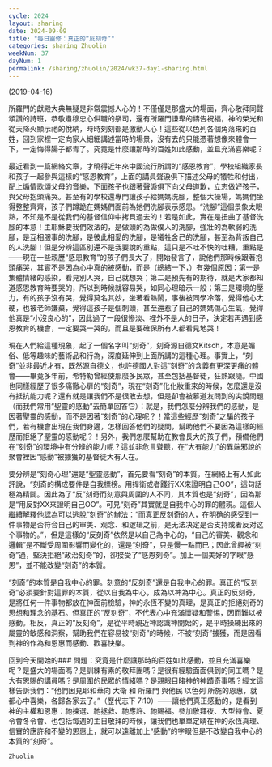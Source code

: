 ```yaml
---
cycle: 2024
layout: sharing
date: 2024-09-09
title: "每日靈修：真正的“反刻奇”"
categories: sharing Zhuolin
weekNum: 37
dayNum: 1
permalink: /sharing/zhuolin/2024/wk37-day1-sharing.html
--- 
```

(2019-04-16)

所羅門的獻殿大典無疑是非常震撼人心的！不僅僅是那盛大的場面，齊心敬拜同聲頌讚的詩班，恭敬肅穆忠心供職的祭司，還有所羅門謙卑的禱告祝福，神的榮光和從天降火顯示祂的悅納，時時刻刻都是激動人心！這些從以色列各個角落來的百姓，回到家裡一定向家人細細講述當時的場景，沒有去的只能憑著想像來體會一下，一定悔得腸子都青了。究竟是什麼讓那時的百姓如此感動，並且充滿喜樂呢？

最近看到一篇網絡文章，才曉得近年來中國流行所謂的“感恩教育”，學校組織家長和孩子一起參與這樣的“感恩教育”，上面的講員聲淚俱下描述父母的犧牲和付出，配上煽情歌頌父母的音樂，下面孩子也跟著聲淚俱下向父母道歉，立志做好孩子，與父母抱頭痛哭。甚至有的學校還專門讓孩子給媽媽洗腳，整個大操場，媽媽們坐得整整齊齊，孩子們蹲跪在媽媽們面前為她們洗腳表示感恩。“洗腳”這個景象太眼熟，不知是不是從我們的基督信仰中拷貝過去的！若是如此，實在是扭曲了基督洗腳的本意！主耶穌要我們效法的，是做頭的為做僕人的洗腳，強壯的為軟弱的洗腳，是互相服事的洗腳，是彼此相愛的洗腳，是犧牲舍己的洗腳，甚至為背叛自己的人洗腳！但是分辨這區別還不是我要說的重點，這只是不吐不快的吐糟，重點是——現在一些親歷“感恩教育”的孩子們長大了，開始發言了，說他們那時候跟著抱頭痛哭，其實不是因為心中真的被感動，而是（總結一下，）有幾個原因：第一是集體情緒的感染，看見別人哭，自己就想哭；第二是預先有的期待，就是大家都知道感恩教育時要哭的，所以到時候就容易哭，如同心理暗示一般；第三是環境的壓力，有的孩子沒有哭，覺得莫名其妙，坐著看熱鬧，事後被同學冷落，覺得他心太硬，也被老師嫌棄，覺得這孩子是個刺頭，甚至還惹了自己的媽媽傷心生氣，覺得他真是“小沒良心的”，因此過了一段很慘淡、裡外不是人的日子，決定若再遇到感恩教育的機會，一定要哭一哭的，而且是要確保所有人都看見地哭！

現在人們給這種現象，起了一個名字叫“刻奇”，刻奇源自德文Kitsch，本意是媚俗、低等趣味的藝術品和行為，深度延伸到上面所講的這種心理。事實上，“刻奇”並非最近才有，既然源自德文，也許德國人對這“刻奇”的含義有更深更痛的體會——畢竟多年前，希特勒曾經使那麼多民眾，甚至包括基督徒，狂熱跟隨。中國也同樣經歷了很多痛徹心扉的“刻奇”，現在“刻奇”化化妝重來的時候，怎麼還是沒有抵抗能力呢？還有就是讓我們不是很敢去想，但是卻會被慕道友問到的尖銳問題（而我們常用“聖靈的感動”去簡單回答它）：就是，我們怎麼分辨我們的感動，是因著聖靈的感動，而不是因著“刻奇”的心理呢？！當這些經歷“刻奇”之騙的孩子們，若有機會出現在我們身邊，怎樣回答他們的疑問，幫助他們不要因為這樣的經歷而拒絕了聖靈的感動呢？！另外，我們怎麼幫助在教會長大的孩子們，預備他們在“刻奇”的環境中有分辨的能力呢？這並非危言聳聽，在“大有能力”的異端邪說的聚會裡因“感動”被擄獲的基督徒大有人在。

要分辨是“刻奇心理”還是“聖靈感動”，首先要看“刻奇”的本質。在網絡上有人如此評說，“刻奇的構成要件是自我標榜。用捍衛或者踐行XX來證明自己OO”，這句話極為精闢。因此為了“反”刻奇而刻意與周圍的人不同，其本質也是“刻奇”，因為那是“用反對XX來證明自己OO”。可見“刻奇”其實就是自我中心的罪的體現。這個人繼續解釋他認為可以逃脫“刻奇”的辦法：“而真正反刻奇的人，在明确的感受到一件事物是否符合自己的审美、观念、和逻辑之前，是无法决定是否支持或者反对这个事物的。”，但是這樣的“反刻奇”依然是以自己為中心的，“自己的審美、觀念和邏輯”是不斷受周圍影響而變化的，還是“刻奇”，只是慢一點而已；因此曾經被“刻奇”過，堅決拒絕“政治刻奇”的，卻接受了“感恩刻奇”。加上一個美好的字眼“感恩”，並不能改變“刻奇”的本質。

“刻奇”的本質是自我中心的罪。刻意的“反刻奇”還是自我中心的罪。真正的“反刻奇”必須要針對這罪的本質，從以自我為中心，成為以神為中心。真正的反刻奇，是將任何一件事物都放在神面前檢驗，神的永恆不變的真理，是真正的拒絕刻奇的思想和理念的基石。但真正的“反刻奇”，不代表心中充滿懷疑和警惕，因而難以被感動。相反，真正的“反刻奇”，是從平時親近神認識神開始的，是平時操練出來的屬靈的敏感和洞察，幫助我們在容易被“刻奇”的時候，不被“刻奇”擄獲，而是因看到神的作為和恩惠而感動、歡喜快樂。

回到今天開始的### 問題：究竟是什麼讓那時的百姓如此感動，並且充滿喜樂呢？是盛大的場面嗎？是訓練有素的敬拜團嗎？是很有經驗面面俱到的同工嗎？是大有恩賜的講員嗎？是周圍的民眾的情緒嗎？是親眼目睹神的神蹟奇事嗎？經文這樣告訴我們：“他們因見耶和華向 大衛 和 所羅門 與他民 以色列 所施的恩惠，就都心中喜樂，各歸各家去了。”（歷代志下 7:10）——讓他們真正感動的，是看到神的主權和恩惠：祂揀選、祂拯救、祂應許、祂賜福。參加敬拜夜、大型特會、夏令會冬令會、也包括每週的主日敬拜的時候，讓我們也單單定睛在神的永恆真理、信實的應許和不變的恩惠上，就可以遠離加上“感動”的字眼但是不改變自我中心的本質的“刻奇”。

`Zhuolin`
